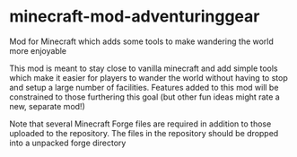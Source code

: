 minecraft-mod-adventuringgear
=============================

Mod for Minecraft which adds some tools to make wandering the world more enjoyable

This mod is meant to stay close to vanilla minecraft and add simple tools which make 
it easier for players to wander the world without having to stop and setup a large 
number of facilities. Features added to this mod will be constrained to those 
furthering this goal (but other fun ideas might rate a new, separate mod!)

Note that several Minecraft Forge files are required in addition to those uploaded to
the repository. The files in the repository should be dropped into a unpacked forge 
directory
